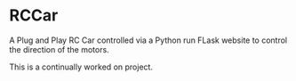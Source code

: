 # RCCar
A Plug and Play RC Car controlled via a Python run FLask website to control the direction of the motors. 

This is a continually worked on project. 
